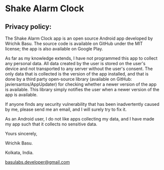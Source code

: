 # Shake Alarm Clock

## Privacy policy:

The Shake Alarm Clock app is an open source Android app developed by Wrichik Basu. The source code is available on GitHub under the MIT license; the app is also available on Google Play.

As far as my knowledge extends, I have not programmed this app to collect any personal data. All data created by the user is stored on the user's device and not transported to any server without the user's consent. The only data that is collected is the version of the app installed, and that is done by a third party open-source library (available on GitHub: javiersantos/AppUpdater) for checking whether a newer version of the app is available. This library simply notifies the user when a newer version of the app is available.

If anyone finds any security vulnerability that has been inadvertently caused by me, please send me an email, and I will surely try to fix it.

As an Android user, I do not like apps collecting my data, and I have made my app such that it collects no sensitive data.

Yours sincerely,

Wrichik Basu.

Kolkata, India.

basulabs.developer@gmail.com
